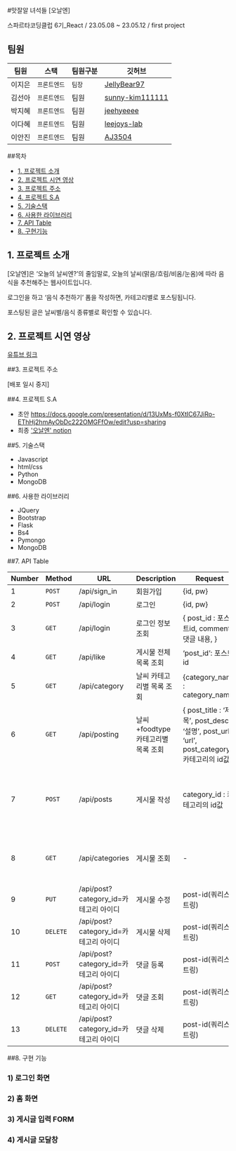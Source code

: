 #맛잘알 녀석들 [오날엔]

스파르타코딩클럽 6기_React / 23.05.08 ~ 23.05.12 / first project

## 팀원

| 팀원   | 스택         | 팀원구분 | 깃허브                                      | 
| ------ | ------------ | -------- | ------------------------------------------- | 
| 이지은 | `프론트엔드` | `팀장`   | [JellyBear97](https://github.com/JellyBear97)     | 
| 김선아 | `프론트엔드` | 팀원     | [sunny-kim111111](https://github.com/sunny-kim111111) |      
| 박지혜 | `프론트엔드` | 팀원     | [jeehyeeee](https://github.com/jeehyeeee) |         |
| 이다혜 | `프론트엔드`     | 팀원     | [leejoys-lab](https://github.com/leejoys-lab)     | 
| 이안진 | `프론트엔드`     | 팀원     | [AJ3504](https://github.com/AJ3504)     | 

##목차

-   [1. 프로젝트 소개](#1-프로젝트-소개)
-   [2. 프로젝트 시연 영상](#2-프로젝트-시연-영상)
-   [3. 프로젝트 주소](#3-프로젝트-주소)
-   [4. 프로젝트 S.A](#4-프로젝트-sa)
-   [5. 기술스택](#5-기술스택)
-   [6. 사용한 라이브러리](#6-사용한-라이브러리)
-   [7. API Table](#7-api-table)
-   [8. 구현기능](#8-구현-기능)

## 1. 프로젝트 소개

[오날엔]은 ‘오늘의 날씨엔?’의 줄임말로, 오늘의 날씨(맑음/흐림/비옴/눈옴)에 따라 음식을 추천해주는 웹사이트입니다.

로그인을 하고 ‘음식 추천하기’ 폼을 작성하면, 카테고리별로 포스팅됩니다.

포스팅된 글은 날씨별/음식 종류별로 확인할 수 있습니다.

## 2. 프로젝트 시연 영상

[유튜브 링크](https://www.youtube.com/watch?v=1D28YUxfV14)

##3. 프로젝트 주소

[배포 일시 중지]

##4. 프로젝트 S.A
* 초안
https://docs.google.com/presentation/d/13UxMs-f0XtIC67JiRo-EThHj2hmAyObDc222OMGFfOw/edit?usp=sharing
* 최종
['오날엔' notion](https://www.notion.so/d9abce7c5aa648058b12e02fcec8d163?pvs=4)

##5. 기술스택
  * Javascript
  * html/css
  * Python
  * MongoDB

##6. 사용한 라이브러리
  * JQuery
  * Bootstrap
  * Flask
  * Bs4
  * Pymongo
  * MongoDB

##7. API Table

| Number | Method | URL                                   | Description     | Request                                                      | Response                                                     |
| ------ | ------ | ------------------------------------- | --------------- | ------------------------------------------------------------ | ------------------------------------------------------------ |
| 1      | `POST` | /api/sign_in                          | 회원가입          | {id, pw}                                       | /token                                                       |
| 2      | `POST` | /api/login                            | 로그인           | {id, pw}                                       |                                                              |
| 3      | `GET`  | /api/login                            | 로그인 정보 조회    | { post_id : 포스트id, comment: 댓글 내용, }                  |                                                              |
| 4      | `GET`  | /api/like                             | 게시물 전체목록 조회          | ‘post_id’: 포스트id                                          |                                                              |
| 5      | `GET`  | /api/category                         | 날씨 카테고리별 목록 조회   | {category_name : category_name}                              |                                                              |
| 6      | `GET`  | /api/posting                          | 날씨+foodtype 카테고리별 목록 조회     | { post_title : ‘제목’, post_desc : ‘설명’, post_url : ‘url’, post_category : 카테고리의 id값 } |                                                              |
| 7      | `POST` | /api/posts                            | 게시물 작성   | category_id : 카테고리의 id값                                | {’posts: post_list} `'id': count,'author': userinfo['id'],'title': title_receive,'desc': desc_receive,'image': image,'category': int(category_receive),'reg_dt': datetime.now(),'link_url': url,'status': 0` |
| 8      | `GET`  | /api/categories                       | 게시물 조회 | \-                                                           | {’categories : category_list} category_list={`'id': count,'author': userinfo['id'],'img' : img_receive,'name': category_receive,'status': 0`} |
| 9      | `PUT`  | /api/post?category_id=카테고리 아이디 | 게시물 수정      | post-id(쿼리스트링)                                          |                                                              |
| 10     | `DELETE`| /api/post?category_id=카테고리 아이디 | 게시물 삭제      | post-id(쿼리스트링)                                          |                                                              |
| 11     | `POST` | /api/post?category_id=카테고리 아이디 | 댓글 등록      | post-id(쿼리스트링)                                          |                                                              |
| 12     | `GET`  | /api/post?category_id=카테고리 아이디 | 댓글 조회      | post-id(쿼리스트링)                                          |                                                              |
| 13     | `DELETE`| /api/post?category_id=카테고리 아이디 | 댓글 삭제      | post-id(쿼리스트링)                                          |    |

##8. 구현 기능

### 1) 로그인 화면

### 2) 홈 화면

### 3) 게시글 입력 FORM

### 4) 게시글 모달창

